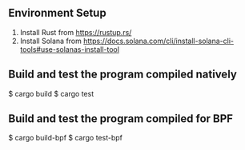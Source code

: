 ## Environment Setup
1. Install Rust from https://rustup.rs/
2. Install Solana from https://docs.solana.com/cli/install-solana-cli-tools#use-solanas-install-tool

## Build and test the program compiled natively
$ cargo build
$ cargo test

## Build and test the program compiled for BPF
$ cargo build-bpf
$ cargo test-bpf
